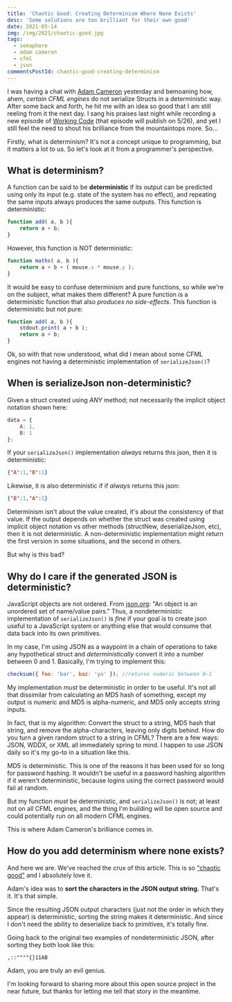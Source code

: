 ```yaml
---
title: 'Chaotic Good: Creating Determinism Where None Exists'
desc: 'Some solutions are too brilliant for their own good'
date: 2021-05-14
img: /img/2021/chaotic-good.jpg
tags:
  - semaphore
  - adam cameron
  - cfml
  - json
commentsPostId: chaotic-good-creating-determinism
---
```


I was having a chat with [Adam Cameron][adamcameron] yesterday and bemoaning how, ahem, _certain CFML engines_ do not serialize Structs in a deterministic way. After some back and forth, he hit me with an idea so good that I am still reeling from it the next day. I sang his praises last night while recording a new episode of [Working Code][workingcode] (that episode will publish on 5/26), and yet I still feel the need to shout his brilliance from the mountaintops more. So...

Firstly, what is determinism? It's not a concept unique to programming, but it matters a lot to us. So let's look at it from a programmer's perspective.

## What is determinism?

A function can be said to be **deterministic** if its output can be predicted using only its input (e.g. state of the system has no effect), and repeating the same inputs always produces the same outputs. This function is deterministic:

```js
function add( a, b ){
	return a + b;
}
```

However, this function is NOT deterministic:

```js
function maths( a, b ){
	return a + b + ( mouse.x * mouse.y );
}
```

It would be easy to confuse determinism and pure functions, so while we're on the subject, what makes them different? A pure function is a deterministic function that also _produces no side-effects_. This function is deterministic but not pure:

```js
function add( a, b ){
	stdout.print( a + b );
	return a + b;
}
```

Ok, so with that now understood, what did I mean about some CFML engines not having a deterministic implementation of `serializeJson()`?

## When is serializeJson non-deterministic?

Given a struct created using _ANY_ method; not necessarily the implicit object notation shown here:

```js
data = {
	A: 1,
	B: 1
};
```

If your `serializeJson()` implementation _always_ returns this json, then it is deterministic:

```json
{"A":1,"B":1}
```

Likewise, it is also deterministic if if _always_ returns this json:

```json
{"B":1,"A":1}
```

Determinism isn't about the value created, it's about the consistency of that value. If the output depends on whether the struct was created using implicit object notation vs other methods (structNew, deserializeJson, etc), then it is not deterministic. A non-deterministic implementation might return the first version in some situations, and the second in others.

But why is this bad?

## Why do I care if the generated JSON is deterministic?

JavaScript objects are not ordered. From [json.org](https://www.json.org): "An object is an unordered set of name/value pairs." Thus, a nondeterministic implementation of `serializeJson()` is _fine_ if your goal is to create json useful to a JavaScript system or anything else that would consume that data back into its own primitives.

In my case, I'm using JSON as a waypoint in a chain of operations to take any hypothetical struct and _deterministically_ convert it into a number between 0 and 1. Basically, I'm trying to implement this:

```js
checksum({ foo: 'bar', baz: 'yo' }); //returns numeric between 0-1
```

My implementation _must_ be deterministic in order to be useful. It's not all that dissimilar from calculating an MD5 hash of something, except my output is numeric and MD5 is alpha-numeric, and MD5 only accepts string inputs.

In fact, that is my algorithm: Convert the struct to a string, MD5 hash that string, and remove the alpha-characters, leaving only digits behind. How do you turn a given random struct to a string in CFML? There are a few ways: JSON, WDDX, or XML all immediately spring to mind. I happen to use JSON daily so it's my go-to in a situation like this.

MD5 is deterministic. This is one of the reasons it has been used for so long for password hashing. It wouldn't be useful in a password hashing algorithm if it weren't deterministic, because logins using the correct password would fail at random.

But my function _must_ be deterministic, and `serializeJson()` is not; at least not on all CFML engines, and the thing I'm building will be open source and could potentially run on all modern CFML engines.

This is where Adam Cameron's brilliance comes in.

## How do you add determinism where none exists?

And here we are. We've reached the crux of this article. This is so ["chaotic good"][alignment] and I absolutely love it.

Adam's idea was to **sort the characters in the JSON output string.** That's it. It's that simple.

Since the resulting JSON output characters (just not the order in which they appear) is deterministic, sorting the string makes it deterministic. And since I don't need the ability to deserialize back to primitives, it's totally fine.

Going back to the original two examples of nondeterministic JSON, after sorting they both look like this:

```
,::""""{}11AB
```

Adam, you are truly an evil genius.

I'm looking forward to sharing more about this open source project in the near future, but thanks for letting me tell that story in the meantime.

[adamcameron]: https://blog.adamcameron.me
[workingcode]: https://workingcode.dev
[alignment]: https://www.gamersdecide.com/articles/dnd-alignments-explained
